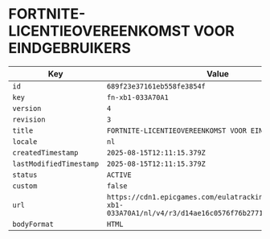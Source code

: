 # FORTNITE-LICENTIEOVEREENKOMST VOOR EINDGEBRUIKERS

| Key | Value |
| --- | ----- |
| `id` | `689f23e37161eb558fe3854f` |
| `key` | `fn-xb1-033A70A1` |
| `version` | `4` |
| `revision` | `3` |
| `title` | `FORTNITE-LICENTIEOVEREENKOMST VOOR EINDGEBRUIKERS` |
| `locale` | `nl` |
| `createdTimestamp` | `2025-08-15T12:11:15.379Z` |
| `lastModifiedTimestamp` | `2025-08-15T12:11:15.379Z` |
| `status` | `ACTIVE` |
| `custom` | `false` |
| `url` | `https://cdn1.epicgames.com/eulatracking-download/fn-xb1-033A70A1/nl/v4/r3/d14ae16c0576f76b277176ec30ef28d1.pdf` |
| `bodyFormat` | `HTML` |
